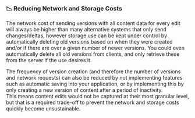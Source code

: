 
### 📉 Reducing Network and Storage Costs
The network cost of sending versions with all content data for every edit will always be higher than many alternative systems that only send changes/deltas, however storage use can be kept under control by automatically deleting old versions based on when they were created and/or if there are over a given number of newer versions. You could even automatically delete all old versions from clients, and only retrieve these from the server if the use desires it.  

The frequency of version creation (and therefore the number of versions and network requests) can also be reduced by not implementing features such as automatic saving into your application, or by implementing this by only creating a new version of content after a period of inactivity.  
This means content edits would not be captured at their most granular level, but that is a required trade-off to prevent the network and storage costs quickly become unsustainable. 
